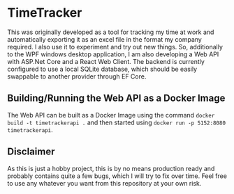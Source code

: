 # TimeTracker

This was originally developed as a tool for tracking my time at work and automatically exporting it as an excel file in the format my company required. I also use it to experiment and try out new things. So, additionally to the WPF windows desktop application, I am also developing a Web API with ASP.Net Core and a React Web Client. The backend is currently configured to use a local SQLite database, which should be easily swappable to another provider through EF Core.

## Building/Running the Web API as a Docker Image

The Web API can be built as a Docker Image using the command `docker build -t timetrackerapi .` and then started using `docker run -p 5152:8080 timetrackerapi`.

## Disclaimer

As this is just a hobby project, this is by no means production ready and probably contains quite a few bugs, which I will try to fix over time. Feel free to use any whatever you want from this repository at your own risk.
